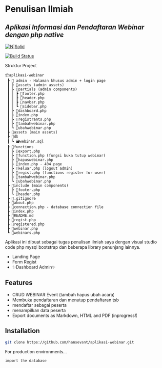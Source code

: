 # Penulisan Ilmiah

## _Aplikasi Informasi dan Pendaftaran Webinar dengan php native_

[![N|Solid](https://cldup.com/dTxpPi9lDf.thumb.png)](https://nodesource.com/products/nsolid)

[![Build Status](https://travis-ci.org/joemccann/dillinger.svg?branch=master)](https://travis-ci.org/joemccann/dillinger)

Struktur Project

```
📦aplikasi-webinar
 ┣ 📂 admin - Halaman khusus admin + login page
 ┃ ┣ 📂assets (admin assets)
 ┃ ┣ 📂partials (admin components)
 ┃ ┃ ┣ 📜footer.php
 ┃ ┃ ┣ 📜header.php
 ┃ ┃ ┣ 📜navbar.php
 ┃ ┃ ┗ 📜sidebar.php
 ┃ ┣ 📜dashboard.php
 ┃ ┣ 📜index.php
 ┃ ┣ 📜registrants.php
 ┃ ┣ 📜tambahwebinar.php
 ┃ ┗ 📜ubahwebinar.php
 ┣ 📂assets (main assets)
 ┣ 📂db
 ┃ ┗ 🗃️webinar.sql
 ┣ 📂functions
 ┃ ┣ 📜export.php
 ┃ ┣ 📜function.php (fungsi buka tutup webinar)
 ┃ ┣ 📜hapuswebinar.php
 ┃ ┣ 📜index.php - 404 page
 ┃ ┣ 📜keluar.php (logout admin)
 ┃ ┣ 📜regist.php (functions register for user)
 ┃ ┣ 📜tambahwebinar.php
 ┃ ┗ 📜ubahwebinar.php
 ┣ 📂include (main components)
 ┃ ┣ 📜footer.php
 ┃ ┗ 📜header.php
 ┣ 📜.gitignore
 ┣ 📜about.php
 ┣ 📜connection.php - database connection file
 ┣ 📜index.php
 ┣ 📜README.md
 ┣ 📜regist.php
 ┣ 📜registered.php
 ┣ 📜webinar.php
 ┗ 📜webinars.php
```

Aplikasi ini dibuat sebagai tugas penulisan ilmiah saya dengan visual studio code php mysql bootstrap dan beberapa library penunjang lainnya.

- Landing Page
- Form Regist
- ✨Dashboard Admin✨

## Features

- CRUD WEBINAR Event (tambah hapus ubah acara)
- Membuka pendaftaran dan menutup pendaftaran tsb
- mendaftar sebagai peserta
- menampilkan data peserta
- Export documents as Markdown, HTML and PDF (inprogress!)

## Installation

```sh
git clone https://github.com/hansevant/aplikasi-webinar.git
```

For production environments...

```sh
import the database
```
